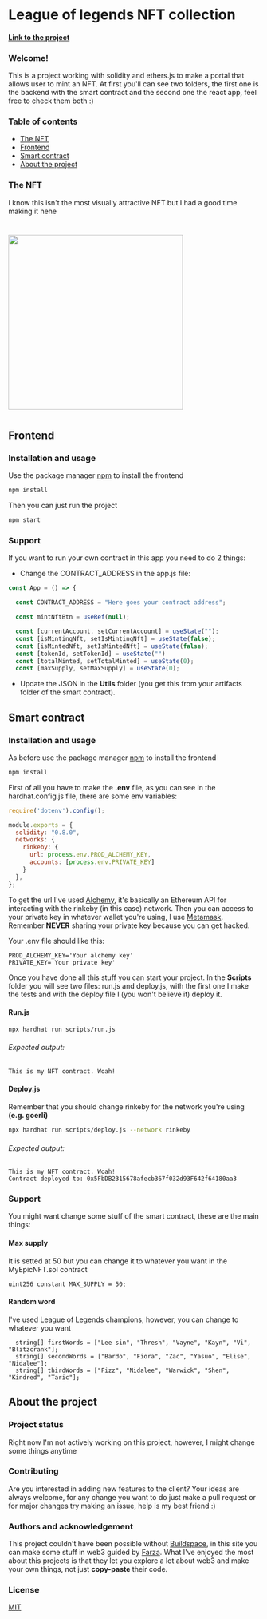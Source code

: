 # League of legends NFT collection

#### [Link to the project](https://chin-nft-project.web.app/)

### Welcome!
This is a project working with solidity and ethers.js to make a portal that allows user to mint an NFT. At first you'll can see two folders, the first one is the backend with the smart contract and the second one the react app, feel free to check them both :)

### Table of contents

- [The NFT](#the-nft)
- [Frontend](#frontend)
- [Smart contract](#smart-contract)
- [About the project](#about-the-project)

### The NFT
I know this isn't the most visually attractive NFT but I had a good time making it hehe
#
<img src="https://cdn.discordapp.com/attachments/524431687413661699/986722073860800622/unknown.png" width="350" />

#

## Frontend

### Installation and usage

Use the package manager [npm](https://www.npmjs.com/) to install the frontend

```bash
npm install
```

Then you can just run the project

```bash
npm start
```
### Support

If you want to run your own contract in this app you need to do 2 things:

- Change the CONTRACT_ADDRESS in the app.js file:

```javascript
const App = () => {

  const CONTRACT_ADDRESS = "Here goes your contract address";

  const mintNftBtn = useRef(null);

  const [currentAccount, setCurrentAccount] = useState("");
  const [isMintingNft, setIsMintingNft] = useState(false);
  const [isMintedNft, setIsMintedNft] = useState(false);
  const [tokenId, setTokenId] = useState("")
  const [totalMinted, setTotalMinted] = useState(0);
  const [maxSupply, setMaxSupply] = useState(0);
```

- Update the JSON  in the **Utils** folder (you get this from your artifacts folder of the smart contract).

## Smart contract

### Installation and usage

As before use the package manager [npm](https://www.npmjs.com/) to install the frontend

```bash
npm install
```

First of all you have to make the **.env** file, as you can see in the hardhat.config.js file, there are some env variables:

```javascript
require('dotenv').config();

module.exports = {
  solidity: "0.8.0",
  networks: {
    rinkeby: {
      url: process.env.PROD_ALCHEMY_KEY,
      accounts: [process.env.PRIVATE_KEY]
    }
  },
};
```

To get the url I've used [Alchemy](https://www.alchemy.com/), it's basically an Ethereum API for interacting with the rinkeby (in this case) network. Then you can access to your private key in whatever wallet you're using, I use [Metamask](https://metamask.io/). Remember **NEVER** sharing your private key because you can get hacked. 

Your .env file should like this: 

```
PROD_ALCHEMY_KEY='Your alchemy key'
PRIVATE_KEY='Your private key'
```

Once you have done all this stuff you can start your project. In the **Scripts** folder you will see two files: run.js and deploy.js, with the first one I make the tests and with the deploy file I (you won't believe it) deploy it.

#### Run.js

```bash
npx hardhat run scripts/run.js
```

###### Expected output:

```
This is my NFT contract. Woah!
```
#### Deploy.js
Remember that you should change rinkeby for the network you're using **(e.g. goerli)**
```bash
npx hardhat run scripts/deploy.js --network rinkeby
```

###### Expected output:

```
This is my NFT contract. Woah!
Contract deployed to: 0x5FbDB2315678afecb367f032d93F642f64180aa3
```

### Support

You might want change some stuff of the smart contract, these are the main things:

#### Max supply

It is setted at 50 but you can change it to whatever you want in the MyEpicNFT.sol contract

```
uint256 constant MAX_SUPPLY = 50;
```

#### Random word

I've used League of Legends champions, however, you can change to whatever you want

```
  string[] firstWords = ["Lee sin", "Thresh", "Vayne", "Kayn", "Vi", "Blitzcrank"];
  string[] secondWords = ["Bardo", "Fiora", "Zac", "Yasuo", "Elise", "Nidalee"];
  string[] thirdWords = ["Fizz", "Nidalee", "Warwick", "Shen", "Kindred", "Taric"];
```

## About the project

### Project status
Right now I'm not actively working on this project, however, I might change some things anytime

### Contributing

Are you interested in adding new features to the client? Your ideas are always welcome, for any change you want to do just make a pull request or for major changes try making an issue, help is my best friend :)

### Authors and acknowledgement

This project couldn't have been possible without [Buildspace](https://buildspace.so/), in this site you can make some stuff in web3 guided by [Farza](https://twitter.com/farzatv?lang=ar-x-fm). What I've enjoyed the most about this projects is that they let you explore a lot about web3 and make your own things, not just **copy-paste** their code.

### License
[MIT](https://choosealicense.com/licenses/mit/)
